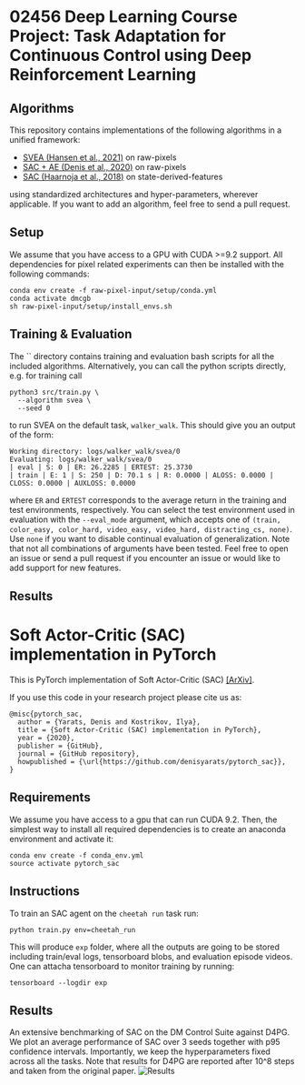 # 02456 Deep Learning Course Project: Task Adaptation for Continuous Control using Deep Reinforcement Learning


## Algorithms

This repository contains implementations of the following algorithms in a unified framework:

- [SVEA (Hansen et al., 2021)](https://arxiv.org/abs/2107.00644) on raw-pixels
- [SAC + AE (Denis et al., 2020)](https://arxiv.org/abs/1910.01741) on raw-pixels
- [SAC (Haarnoja et al., 2018)](https://arxiv.org/abs/1812.05905) on state-derived-features

using standardized architectures and hyper-parameters, wherever applicable. If you want to add an algorithm, feel free to send a pull request.

## Setup
We assume that you have access to a GPU with CUDA >=9.2 support. All dependencies for pixel related experiments can then be installed with the following commands:

```
conda env create -f raw-pixel-input/setup/conda.yml
conda activate dmcgb
sh raw-pixel-input/setup/install_envs.sh
```

## Training & Evaluation

The `` directory contains training and evaluation bash scripts for all the included algorithms. Alternatively, you can call the python scripts directly, e.g. for training call

```
python3 src/train.py \
  --algorithm svea \
  --seed 0
```

to run SVEA on the default task, `walker_walk`. This should give you an output of the form:

```
Working directory: logs/walker_walk/svea/0
Evaluating: logs/walker_walk/svea/0
| eval | S: 0 | ER: 26.2285 | ERTEST: 25.3730
| train | E: 1 | S: 250 | D: 70.1 s | R: 0.0000 | ALOSS: 0.0000 | CLOSS: 0.0000 | AUXLOSS: 0.0000
```
where `ER` and `ERTEST` corresponds to the average return in the training and test environments, respectively. You can select the test environment used in evaluation with the `--eval_mode` argument, which accepts one of `(train, color_easy, color_hard, video_easy, video_hard, distracting_cs, none)`. Use `none` if you want to disable continual evaluation of generalization. Note that not all combinations of arguments have been tested. Feel free to open an issue or send a pull request if you encounter an issue or would like to add support for new features.


## Results



# Soft Actor-Critic (SAC) implementation in PyTorch

This is PyTorch implementation of Soft Actor-Critic (SAC) [[ArXiv]](https://arxiv.org/abs/1812.05905).

If you use this code in your research project please cite us as:
```
@misc{pytorch_sac,
  author = {Yarats, Denis and Kostrikov, Ilya},
  title = {Soft Actor-Critic (SAC) implementation in PyTorch},
  year = {2020},
  publisher = {GitHub},
  journal = {GitHub repository},
  howpublished = {\url{https://github.com/denisyarats/pytorch_sac}},
}
```

## Requirements
We assume you have access to a gpu that can run CUDA 9.2. Then, the simplest way to install all required dependencies is to create an anaconda environment and activate it:
```
conda env create -f conda_env.yml
source activate pytorch_sac
```

## Instructions
To train an SAC agent on the `cheetah run` task run:
```
python train.py env=cheetah_run
```
This will produce `exp` folder, where all the outputs are going to be stored including train/eval logs, tensorboard blobs, and evaluation episode videos. One can attacha tensorboard to monitor training by running:
```
tensorboard --logdir exp
```

## Results
An extensive benchmarking of SAC on the DM Control Suite against D4PG. We plot an average performance of SAC over 3 seeds together with p95 confidence intervals. Importantly, we keep the hyperparameters fixed across all the tasks. Note that results for D4PG are reported after 10^8 steps and taken from the original paper.
![Results](figures/dm_control.png)
